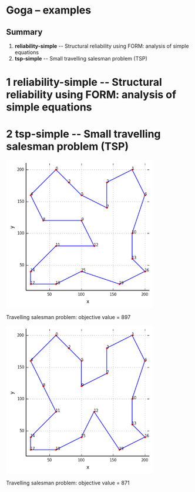# Goga &ndash; examples

## Summary
1.  **reliability-simple** -- Structural reliability using FORM: analysis of simple equations
2.  **tsp-simple** -- Small travelling salesman problem (TSP)



# 1 reliability-simple -- Structural reliability using FORM: analysis of simple equations


# 2 tsp-simple -- Small travelling salesman problem (TSP)

<div id="container">
<p><img src="figs/tsp-simple-OVA897.png" width="400"></p>
Travelling salesman problem: objective value = 897
</div>

<div id="container">
<p><img src="figs/tsp-simple-OVA871.png" width="400"></p>
Travelling salesman problem: objective value = 871
</div>
